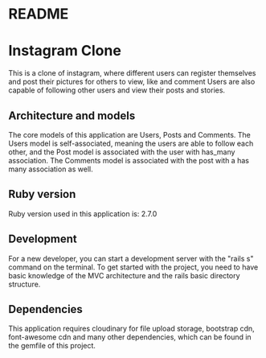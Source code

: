 # README
# Instagram Clone
This is a clone of instagram, where different users can register themselves and post their pictures for others to view, like and comment
Users are also capable of following other users and view their posts and stories.
## Architecture and models
The core models of this application are Users, Posts and Comments. The Users model is self-associated, meaning the users are able to follow each other, and the Post model is associated with the user with has_many association. The Comments model is associated with the post with a has many association as well.
## Ruby version
Ruby version used in this application is: 2.7.0
## Development
For a new developer, you can start a development server with the "rails s" command on the terminal. To get started with the project, you need to have basic knowledge of the MVC architecture and the rails basic directory structure.
## Dependencies
This application requires cloudinary for file upload storage, bootstrap cdn, font-awesome cdn and many other dependencies, which can be found in the gemfile of this project.
